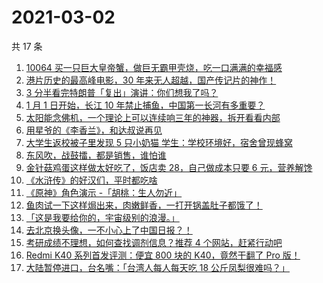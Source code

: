 # 2021-03-02

共 17 条

<!-- BEGIN ZHIHUVIDEO -->
<!-- 最后更新时间 Tue Mar 02 2021 02:09:27 GMT+0800 (CST) -->
1. [10064 买一只巨大皇帝蟹，做巨无霸甲壳烧，吃一口满满的幸福感](https://www.zhihu.com/zvideo/1348744052200820736)
1. [港片历史的最高峰电影，30 年来无人超越，国产传记片的神作！](https://www.zhihu.com/zvideo/1349733629778649088)
1. [3 分半看完特朗普「复出」演讲：你们想我了吗？](https://www.zhihu.com/zvideo/1349669104987680770)
1. [1 月 1 日开始，长江 10 年禁止捕鱼，中国第一长河有多重要？](https://www.zhihu.com/zvideo/1349822164267347968)
1. [太阳能念佛机，一个理论上可以连续响三年的神器，拆开看看内部](https://www.zhihu.com/zvideo/1349759646228422656)
1. [用星爷的《李香兰》，和达叔说再见](https://www.zhihu.com/zvideo/1349120717229936640)
1. [大学生返校被子里发现 5 只小奶猫 学生：学校环境好，宿舍曾现蜂窝](https://www.zhihu.com/zvideo/1349797078877483008)
1. [东风吹，战鼓擂，都是销售，谁怕谁](https://www.zhihu.com/zvideo/1349805752849195008)
1. [金针菇鸡蛋这样做太好吃了，饭店卖 28，自己做成本只要 6 元，营养解馋](https://www.zhihu.com/zvideo/1349752491366703104)
1. [《水浒传》的好汉们，平时都吃啥](https://www.zhihu.com/zvideo/1349764101934178304)
1. [《原神》角色演示 -「胡桃：生人勿近」](https://www.zhihu.com/zvideo/1349693137942622208)
1. [鱼肉试一下这样焗出来，肉嫩鲜香，一打开锅盖肚子都饿了！](https://www.zhihu.com/zvideo/1348635525985894401)
1. [「这是我要给你的，宇宙级别的浪漫。」](https://www.zhihu.com/zvideo/1349450965108563968)
1. [去北京换头像，一不小心上了中国日报？！](https://www.zhihu.com/zvideo/1349742012766216192)
1. [考研成绩不理想，如何查找调剂信息？推荐 4 个网站，赶紧行动吧](https://www.zhihu.com/zvideo/1349065756626427904)
1. [Redmi K40 系列首发评测：便宜 800 块的 K40，竟然干翻了 Pro 版！](https://www.zhihu.com/zvideo/1348423822203424768)
1. [大陆暂停进口，台名嘴：「台湾人每人每天吃 18 公斤凤梨很难吗？」](https://www.zhihu.com/zvideo/1349677412381298688)
<!-- END ZHIHUVIDEO -->
